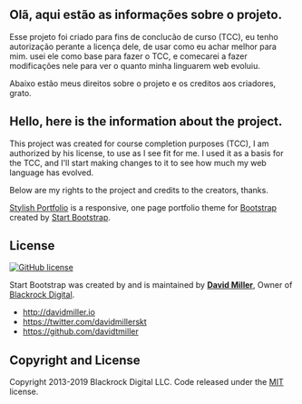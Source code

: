 ## Olã, aqui estão as informações sobre o projeto.
Esse projeto foi criado para fins de conclucão de curso (TCC), eu tenho autorização perante a licença dele, de usar como eu achar melhor para mim. usei ele como base para fazer o TCC, e comecarei a fazer modificações nele para ver o quanto minha linguarem web evoluiu.

Abaixo estão meus direitos sobre o projeto e os creditos aos criadores, grato.


## Hello, here is the information about the project.
This project was created for course completion purposes (TCC), I am authorized by his license, to use as I see fit for me. I used it as a basis for the TCC, and I'll start making changes to it to see how much my web language has evolved.

Below are my rights to the project and credits to the creators, thanks.




[Stylish Portfolio](http://startbootstrap.com/template-overviews/stylish-portfolio/) is a responsive, one page portfolio theme for [Bootstrap](http://getbootstrap.com/) created by [Start Bootstrap](http://startbootstrap.com/). 

## License

[![GitHub license](https://img.shields.io/badge/license-MIT-blue.svg)](https://raw.githubusercontent.com/BlackrockDigital/startbootstrap-stylish-portfolio/master/LICENSE)

Start Bootstrap was created by and is maintained by **[David Miller](http://davidmiller.io/)**, Owner of [Blackrock Digital](http://blackrockdigital.io/).

* http://davidmiller.io
* https://twitter.com/davidmillerskt
* https://github.com/davidtmiller

## Copyright and License

Copyright 2013-2019 Blackrock Digital LLC. Code released under the [MIT](https://github.com/BlackrockDigital/startbootstrap-stylish-portfolio/blob/gh-pages/LICENSE) license.
